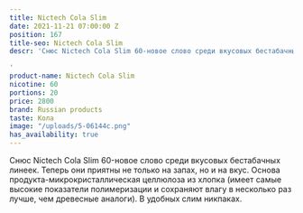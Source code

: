 ```yaml
---
title: Nictech Cola Slim
date: 2021-11-21 07:00:00 Z
position: 167
title-seo: Nictech Cola Slim
descr: 'Снюс Nictech Cola Slim 60-новое слово среди вкусовых бестабачных линеек.

'
product-name: Nictech Cola Slim
nicotine: 60
portions: 20
price: 2800
brand: Russian products
taste: Кола
image: "/uploads/5-06144c.png"
has_availability: true
---
```


Снюс Nictech Cola Slim 60-новое слово среди вкусовых бестабачных линеек.
Теперь они приятны не только на запах, но и на вкус.
Основа продукта-микрокристаллическая целлюлоза из хлопка (имеет самые высокие показатели полимеризации и сохраняют влагу в несколько раз лучше, чем древесные аналоги).
В удобных слим никпаках.